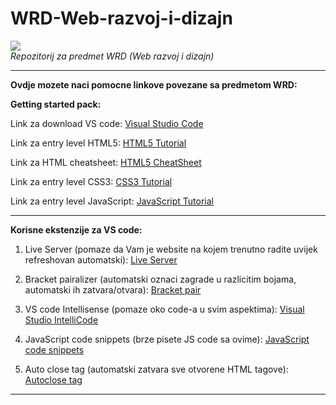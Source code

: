 # WRD-Web-razvoj-i-dizajn

![](https://komarev.com/ghpvc/?username=WRD-Web-razvoj-i-dizajn&label=Broj+posjeta:)
<br>
*Repozitorij za predmet WRD (Web razvoj i dizajn)*


<hr>

**Ovdje mozete naci pomocne linkove  povezane sa predmetom WRD:**

**Getting started pack:**

Link za download VS code:  [Visual Studio Code]()

Link za entry level HTML5: [HTML5 Tutorial](https://www.w3schools.com/html/)

Link za HTML cheatsheet:  [HTML5 CheatSheet](https://websitesetup.org/wp-content/uploads/2014/02/HTML-CHEAT-SHEET-768x8555.png)

Link za entry level CSS3: [CSS3 Tutorial](https://www.w3schools.com/css/)

Link za entry level JavaScript: [JavaScript Tutorial](https://www.w3schools.com/js/DEFAULT.asp)

<hr>

**Korisne ekstenzije za VS code:**

1. Live Server (pomaze da Vam je website na kojem trenutno radite uvijek refreshovan automatski): [Live Server](https://marketplace.visualstudio.com/items?itemName=ritwickdey.LiveServer)

2. Bracket pairalizer (automatski oznaci zagrade u razlicitim bojama, automatski ih zatvara/otvara):  [Bracket pair](https://marketplace.visualstudio.com/items?itemName=CoenraadS.bracket-pair-colorizer)

3. VS code Intellisense (pomaze oko code-a u svim aspektima): [Visual Studio IntelliCode](https://marketplace.visualstudio.com/items?itemName=VisualStudioExptTeam.vscodeintellicode)

4. JavaScript code snippets (brze pisete JS code sa ovime): [JavaScript code snippets](https://marketplace.visualstudio.com/items?itemName=xabikos.JavaScriptSnippets)

5. Auto close tag (automatski zatvara sve otvorene HTML tagove):  [Autoclose tag](https://marketplace.visualstudio.com/items?itemName=formulahendry.auto-close-tag)
<hr>
